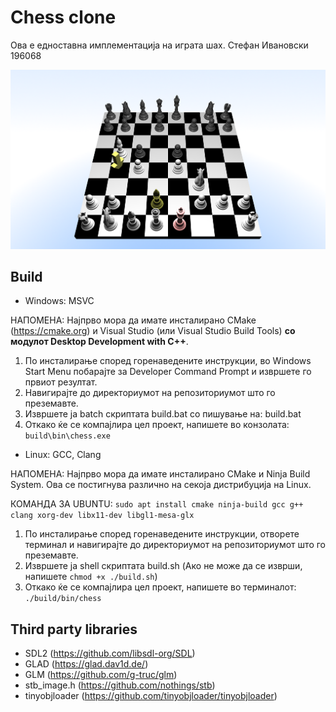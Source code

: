 # Chess clone
Ова е едноставна имплементација на играта шах. 
Стефан Ивановски 196068

![image](https://raw.githubusercontent.com/limepixl/chess/main/renders/render.png)

## Build

- Windows: MSVC

НАПОМЕНА: Најпрво мора да имате инсталирано CMake (https://cmake.org) и Visual Studio (или Visual Studio Build Tools) **со модулот Desktop Development with C++**.

1) По инсталирање според горенаведените инструкции, во Windows Start Menu побарајте за Developer Command Prompt и извршете го првиот резултат.
2) Навигирајте до директориумот на репозиториумот што го преземавте.
3) Извршете ја batch скриптата build.bat со пишување на: build.bat
4) Откако ќе се компајлира цел проект, напишете во конзолата: `build\bin\chess.exe`

- Linux: GCC, Clang

НАПОМЕНА: Најпрво мора да имате инсталирано CMake и Ninja Build System. Ова се постигнува различно на секоја дистрибуција на Linux.

КОМАНДА ЗА UBUNTU: `sudo apt install cmake ninja-build gcc g++ clang xorg-dev libx11-dev libgl1-mesa-glx`

1) По инсталирање според горенаведените инструкции, отворете терминал и навигирајте до директориумот на репозиториумот што го преземавте.
2) Извршете ја shell скриптата build.sh (Ако не може да се изврши, напишете `chmod +x ./build.sh`)
3) Откако ќе се компајлира цел проект, напишете во терминалот: `./build/bin/chess`

## Third party libraries
- SDL2 (https://github.com/libsdl-org/SDL)
- GLAD (https://glad.dav1d.de/)
- GLM (https://github.com/g-truc/glm)
- stb_image.h (https://github.com/nothings/stb)
- tinyobjloader (https://github.com/tinyobjloader/tinyobjloader)

